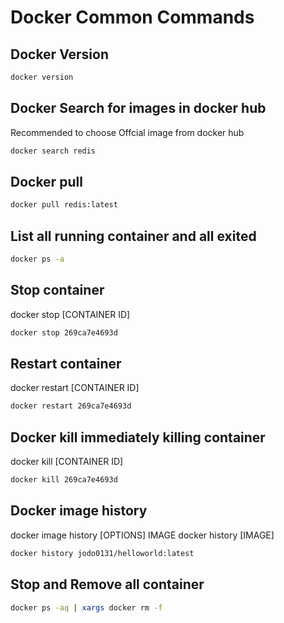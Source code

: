 # Docker Common Commands

## Docker Version
```bash
docker version
```
## Docker Search for images in docker hub
Recommended to choose Offcial image from docker hub
```bash
docker search redis
```

## Docker pull
```bash
docker pull redis:latest
```

## List all running container and all exited
```bash
docker ps -a 
```

## Stop container
docker stop [CONTAINER ID]
```bash
docker stop 269ca7e4693d
```

## Restart container
docker restart [CONTAINER ID]
```bash
docker restart 269ca7e4693d
```

## Docker kill immediately killing container
docker kill [CONTAINER ID]
```bash
docker kill 269ca7e4693d
```

## Docker image history
docker image history [OPTIONS] IMAGE
docker history [IMAGE]
```bash
docker history jodo0131/helloworld:latest
```

## Stop and Remove all container
```bash
docker ps -aq | xargs docker rm -f
```








